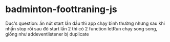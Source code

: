 ﻿# badminton-foottraning-js
Duc's question: ấn nút start lần đầu thì app chạy bình thường nhưng sau khi nhấn stop rồi sau đó start lần 2 thì có 2 function letRun chạy song song, giống như addeventlistener bị duplicate

